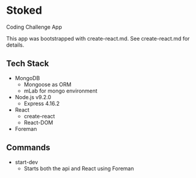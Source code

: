 # Stoked
Coding Challenge App

This app was bootstrapped with create-react.md. See create-react.md for details.

## Tech Stack
* MongoDB
	* Mongoose as ORM
	* mLab for mongo environment
* Node.js v9.2.0
	* Express 4.16.2
* React
	* create-react
	* React-DOM
* Foreman

## Commands
* start-dev
	* Starts both the api and React using Foreman
